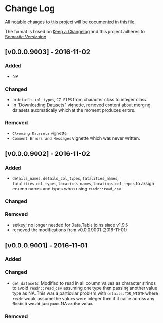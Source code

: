 # Change Log

All notable changes to this project will be documented in this file.

The format is based on [Keep a Changelog](http://keepachangelog.com/) and this 
project adheres to [Semantic Versioning](http://semver.org/).

## [v0.0.0.9003] - 2016-11-02

### Added
  - NA

### Changed
  - In `details_col_types`, `CZ_FIPS` from character class to integer class. 
  - In "Downloading Datasets" vignette, removed content about merging datasets 
    automatically which at the moment produces errors.

### Removed
  - `Cleaning Datasets` vignette
  - `Comment Errors and Messages` vignette which was never written.

## [v0.0.0.9002] - 2016-11-02

### Added
  - `details_names`, `details_col_types`, `fatalities_names`, 
    `fatalities_col_types`, `locations_names`, `locations_col_types` to assign 
    column names and types when using `readr::read_csv`.

### Changed

### Removed
  - setkey; no longer needed for Data.Table joins since v1.9.6
  - removed the modifications from v0.0.0.9001 (2016-11-01)

## [v0.0.0.9001] - 2016-11-01

### Added

### Changed
  - `get_datasets`: Modified to read in all column values as character strings 
    to avoid `readr::read_csv` assuming one type then passing another value type 
    as NA. This was a particular problem with `details.TOR_WIDTH` where `readr` 
    would assume the values were integer then if it came across any floats it 
    would just pass NA as the value.

### Removed

